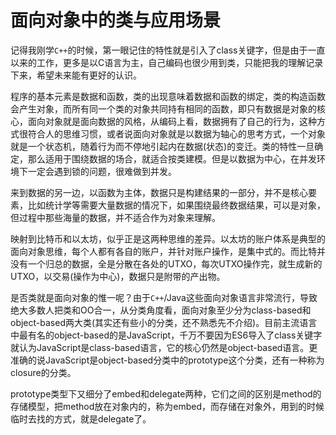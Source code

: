 # 面向对象中的类与应用场景

记得我刚学`C++`的时候，第一眼记住的特性就是引入了class关键字，但是由于一直以来的工作，更多是以C语言为主，自己编码也很少用到类，只能把我的理解记录下来，希望未来能有更好的认识。

程序的基本元素是数据和函数，类的出现意味着数据和函数的绑定，类的构造函数会产生对象，而所有同一个类的对象共同持有相同的函数，即只有数据是对象的核心，面向对象就是面向数据的风格，从编码上看，数据拥有了自己的行为，这种方式很符合人的思维习惯，或者说面向对象就是以数据为轴心的思考方式，一个对象就是一个状态机，随着行为而不停地引起内在数据(状态)的变迁。类的特性一旦确定，那么适用于围绕数据的场合，就适合按类建模。但是以数据为中心，在并发环境下一定会遇到锁的问题，很难做到并发。

来到数据的另一边，以函数为主体，数据只是构建结果的一部分，并不是核心要素，比如统计学等需要大量数据的情况下，如果围绕最终数据结果，可以是对象，但过程中那些海量的数据，并不适合作为对象来理解。

映射到比特币和以太坊，似乎正是这两种思维的差异。以太坊的账户体系是典型的面向对象思维，每个人都有各自的账户，并针对账户操作，是集中式的。而比特并没有一个归总的数据，全是分散在各处的UTXO，每次UTXO操作完，就生成新的UTXO，以交易(操作为中心)，数据只是附带的产出物。

是否类就是面向对象的惟一呢？由于`C++`/Java这些面向对象语言非常流行，导致绝大多数人把类和OO合一，从分类角度看，面向对象至少分为class-based和object-based两大类(其实还有些小的分类，还不熟悉先不介绍)。目前主流语言中最有名的object-based的是JavaScript，千万不要因为ES6导入了class关键字就认为JavaScript是class-based语言，它的核心仍然是object-based语言。更准确的说JavaScript是object-based分类中的prototype这个分类，还有一种称为closure的分类。

prototype类型下又细分了embed和delegate两种，它们之间的区别是method的存储模型，把method放在对象内的，称为embed，而存储在对象外，用到的时候临时去找的方式，就是delegate了。